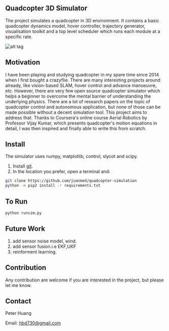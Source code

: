 Quadcopter 3D Simulator
-----

The project simulates a quadcopter in 3D environment. It contains a basic quadcopter dynamics model, hover controller, trajectory generator, visualisation toolkit and a top level scheduler which runs each module at a specific rate.

![alt tag](https://github.com/juanmed/quadcopter-simulation/blob/master/sim.gif)

Motivation
-----
I have been playing and studying quadcopter in my spare time since 2014 when I first bought a crazyflie. There are many interesting projects around already, like vision-based SLAM, hover control and advance manoeuvre, etc. However, there are very few open source quadcopter simulator which helps a beginner to overcome the mental barrier of understanding the underlying physics. There are a lot of research papers on the topic of quadcopter control and autonomous application, but none of those can be made possible without a decent simulation tool. This project aims to address that. Thanks to Coursera's online course Aerial Robotics by Professor Vijay Kumar, which presents quadcopter's motion equations in detail, I was then inspired and finally able to write this from scratch.

Install
-----
The simulator uses numpy, matplotlib, control, slycot and scipy.

1. Install [git](https://git-scm.com/book/en/v2/Getting-Started-Installing-Git).
2. In the location you prefer, open a terminal and:
```bash
git clone https://github.com/juanmed/quadcopter-simulation
python -m pip2 install -r requirements.txt
```
To Run
-----

```bash 
python runsim.py
```

Future Work
-----
1. add sensor noise model, wind.
2. add sensor fusion.i.e EKF,UKF
3. reinforment learning.

Contribution
-----
Any contribution are welcome if you are interested in the project, but please let me know.

Contact
-----
Peter Huang

Email: hbd730@gmail.com
